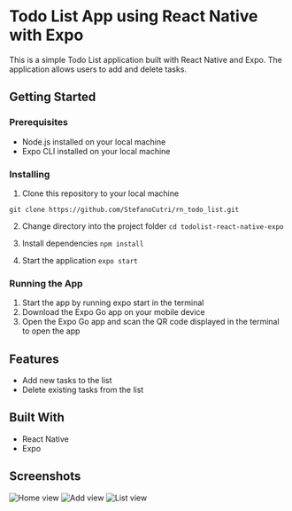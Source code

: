 # Todo List App using React Native with Expo

This is a simple Todo List application built with React Native and Expo. The application allows users to add and delete tasks.

## Getting Started

### Prerequisites
- Node.js installed on your local machine
- Expo CLI installed on your local machine

### Installing

1. Clone this repository to your local machine

`git clone https://github.com/StefanoCutri/rn_todo_list.git`

2. Change directory into the project folder
`cd todolist-react-native-expo`

3. Install dependencies
`npm install`

4. Start the application
`expo start`

### Running the App
1. Start the app by running expo start in the terminal
2. Download the Expo Go app on your mobile device
3. Open the Expo Go app and scan the QR code displayed in the terminal to open the app

## Features
- Add new tasks to the list
- Delete existing tasks from the list

## Built With
- React Native
- Expo

## Screenshots
![Home view](https://user-images.githubusercontent.com/69378136/231313444-d5e8f2ae-c0d6-4ccf-9914-2f8ae43d7d57.png)
![Add view](https://user-images.githubusercontent.com/69378136/231313471-5f3e2345-574f-40cc-8959-df30d6461620.png)
![List view](https://user-images.githubusercontent.com/69378136/231313484-dd60c97c-6e76-4c39-9cfc-14986383d4cb.png)



